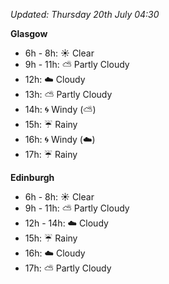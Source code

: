 *Updated: Thursday 20th July 04:30*

**Glasgow**

* 6h - 8h: :sunny: Clear
* 9h - 11h: :partly_sunny: Partly Cloudy
* 12h: :cloud: Cloudy
* 13h: :partly_sunny: Partly Cloudy
* 14h: :cyclone: Windy (:partly_sunny:)
* 15h: :umbrella: Rainy
* 16h: :cyclone: Windy (:cloud:)
* 17h: :umbrella: Rainy

**Edinburgh**

* 6h - 8h: :sunny: Clear
* 9h - 11h: :partly_sunny: Partly Cloudy
* 12h - 14h: :cloud: Cloudy
* 15h: :umbrella: Rainy
* 16h: :cloud: Cloudy
* 17h: :partly_sunny: Partly Cloudy
